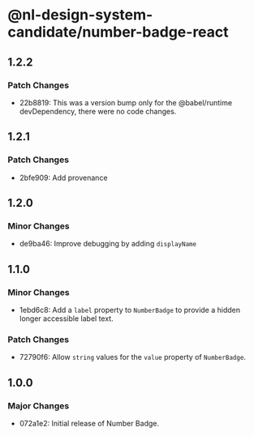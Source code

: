 # @nl-design-system-candidate/number-badge-react

## 1.2.2

### Patch Changes

- 22b8819: This was a version bump only for the @babel/runtime devDependency, there were no code changes.

## 1.2.1

### Patch Changes

- 2bfe909: Add provenance

## 1.2.0

### Minor Changes

- de9ba46: Improve debugging by adding `displayName`

## 1.1.0

### Minor Changes

- 1ebd6c8: Add a `label` property to `NumberBadge` to provide a hidden longer accessible label text.

### Patch Changes

- 72790f6: Allow `string` values for the `value` property of `NumberBadge`.

## 1.0.0

### Major Changes

- 072a1e2: Initial release of Number Badge.
